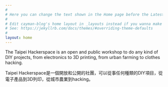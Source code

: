```yaml
---
#
# Here you can change the text shown in the Home page before the Latest Posts section.
#
# Edit cayman-blog's home layout in _layouts instead if you wanna make some changes
# See: https://jekyllrb.com/docs/themes/#overriding-theme-defaults
#
layout: home
---
```


The Taipei Hackerspace is an open and public workshop to do any kind of DIY projects, from electronics to 3D printing, from urban farming to clothes hacking.

Taipei Hackerspace是一個開放和公開的社團，可以從事任何種類的DIY項目，從電子產品到3D列印，從城市農業到hacking。